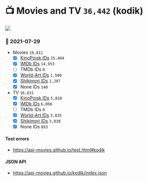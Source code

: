 # :tv: Movies and TV `36,442` (kodik)

<a href="https://API-Movies.github.io"><img src="https://API-Movies.github.io/banner.png?cache"></a>

### :date: 2021-07-29
- Movies `19,811`
  - [x] <a href="https://API-Movies.github.io/kodik/movie_kinopoisk_ids.json">KinoPoisk IDs</a> `15,404`
  - [x] <a href="https://API-Movies.github.io/kodik/movie_imdb_ids.json">IMDb IDs</a> `14,953`
  - [ ] TMDb IDs `0`
  - [x] <a href="https://API-Movies.github.io/kodik/movie_world_art_ids.json">World-Art IDs</a> `1,580`
  - [x] <a href="https://API-Movies.github.io/kodik/movie_shikimori_ids.json">Shikimori IDs</a> `1,207`
  - [x] None IDs `148`
- TV `16,631`
  - [x] <a href="https://API-Movies.github.io/kodik/tv_kinopoisk_ids.json">KinoPoisk IDs</a> `5,810`
  - [x] <a href="https://API-Movies.github.io/kodik/tv_imdb_ids.json">IMDb IDs</a> `6,066`
  - [ ] TMDb IDs `0`
  - [x] <a href="https://API-Movies.github.io/kodik/tv_world_art_ids.json">World-Art IDs</a> `3,835`
  - [x] <a href="https://API-Movies.github.io/kodik/tv_shikimori_ids.json">Shikimori IDs</a> `3,038`
  - [x] None IDs `893`
#### Test errors
- <a href='https://api-movies.github.io/test.html#kodik'>https://api-movies.github.io/test.html#kodik</a>
#### JSON API
- <a href='https://api-movies.github.io/kodik/index.json'>https://api-movies.github.io/kodik/index.json</a>
